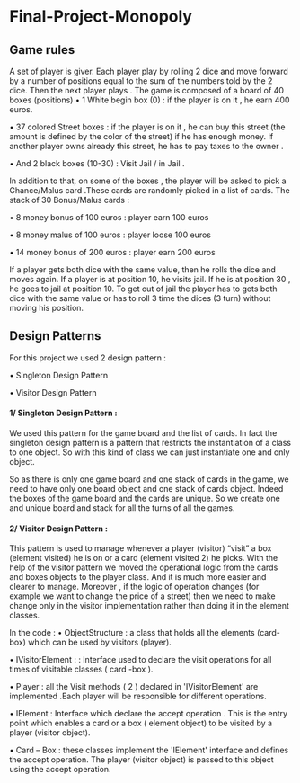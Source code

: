 # Final-Project-Monopoly

## Game rules 


A set of player is giver. Each player play by rolling 2 dice and move forward by a number of positions equal to the sum of the numbers told by the 2 dice. Then the next player plays .
The game is composed of a board of 40 boxes (positions)
•	1 White begin box (0) : if the player is on it , he earn 400 euros.

•	37 colored Street boxes : if the player is on it , he can buy this street (the amount is defined by the color of the street) if he has enough money. If another player owns already this street, he has to pay taxes to the owner .

•	And 2 black boxes (10-30) : Visit Jail / in Jail .


In addition to that, on some of the boxes , the player will be asked to pick a Chance/Malus card .These cards are randomly picked in a list of cards. The stack of 30 Bonus/Malus cards :

•	8 money bonus of 100 euros : player earn 100 euros

•	8 money malus of 100 euros : player loose 100 euros

•	14 money bonus of 200 euros : player  earn 200 euros

If a player gets both dice with the same value, then he rolls the dice and moves again.
If a player is at position 10, he visits jail. If he is at position 30 , he goes to jail at position 10.
To get out of jail the player has to gets both dice with the same value or has to roll 3 time the dices (3 turn) without moving his position.


## Design Patterns

For this project we used 2 design pattern : 

•	Singleton Design Pattern

•	Visitor Design Pattern


#### 1/ Singleton Design Pattern : 

We used this pattern for the game board and the  list of cards.
In fact the singleton design pattern is a pattern that restricts the instantiation of a class to one object. So with this kind of class we can just instantiate one and only object.

So as there is only one game board and one stack of cards in the game, we need to have only one board object and one stack of cards object. Indeed the boxes of the game board and the cards are unique.
So we create one and unique board and stack for all the turns of all the games.


#### 2/ Visitor Design Pattern :

This pattern is used to manage whenever a player (visitor) “visit” a box (element visited) he is on or a card (element visited 2) he picks.
With the help of the visitor pattern we moved the operational logic from the  cards and boxes objects to the player class. And it is much more easier and clearer to manage.
Moreover , if the logic of operation changes (for example we want to change the price of a street) then we need to make change only in the visitor implementation rather than doing it in the element classes.

In the code : 
•	ObjectStructure : a class that holds all the elements (card-box) which can be used by visitors (player).

•	IVisitorElement : : Interface used to declare the visit operations for all times of visitable classes ( card -box ).

•	Player : all the Visit methods ( 2 ) declared in 'IVisitorElement' are implemented .Each player will be responsible for different operations.

•	IElement : Interface which declare the accept operation . This is the entry point which enables a card or a box ( element object) to be visited by a player (visitor object). 

•	Card – Box  : these classes implement the 'IElement' interface and defines the accept operation. The player (visitor object) is passed to this object using the accept operation.


